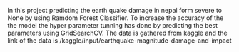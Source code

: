 In this project predicting the earth quake damage in nepal form severe to None by using  Ramdom Forest Classifier.
To increase the accuracy of the the model the hyper parameter tunning has done by predicting the best parameters using GridSearchCV.
The data is gathered from kaggle and the link of the data is 
/kaggle/input/earthquake-magnitude-damage-and-impact
